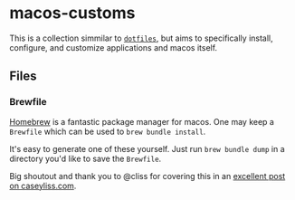 # macos-customs

This is a collection simmilar to [`dotfiles`](https://github.com/dgrebb/dotfiles), but aims to specifically install, configure, and customize applications and macos itself.

## Files

### Brewfile

[Homebrew](https://brew.sh/) is a fantastic package manager for macos. One may keep a `Brewfile` which can be used to `brew bundle install`.

It's easy to generate one of these yourself. Just run `brew bundle dump` in a directory you'd like to save the `Brewfile`.

Big shoutout and thank you to @cliss for covering this in an [excellent post on caseyliss.com](https://www.caseyliss.com/2019/10/8/brew-bundle).